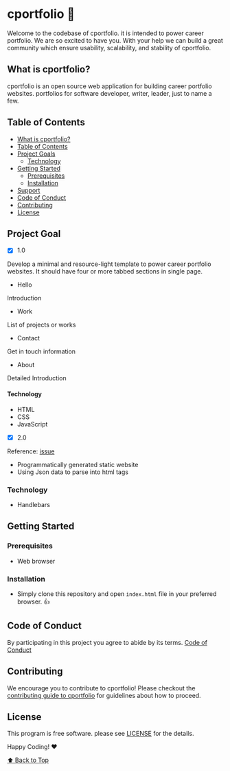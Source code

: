 # cportfolio 🌱

Welcome to the codebase of cportfolio. it is intended to power career portfolio. We are so excited to have you. With your help we can build a great community which ensure usability, scalability, and stability of cportfolio.

## What is cportfolio?

cportfolio is an open source web application for building career portfolio websites. portfolios for software developer, writer, leader, just to name a few. 

## Table of Contents

- [What is cportfolio?](#what-is-cportfolio)
- [Table of Contents](#table-of-contetns)
- [Project Goals](#project-goal)
  - [Technology](#technology)
- [Getting Started](#getting-started)
  - [Prerequisites](#prerequisites)
  - [Installation](#installation)    
- [Support](#support)   
- [Code of Conduct](#code-of-conduct)
- [Contributing](#contributing)
- [License](#license)

## Project Goal

- [x] 1.0

Develop a minimal and resource-light template to power career portfolio websites. It should have four or more tabbed sections in single page.

- Hello

Introduction

- Work

List of projects or works

- Contact

Get in touch information

- About

Detailed Introduction

#### Technology

- HTML
- CSS
- JavaScript 

- [x] 2.0

Reference: [issue](https://github.com/Codanv/cportfolio/issues/8)

- Programmatically generated static website
- Using Json data to parse into html tags

### Technology

  - Handlebars

## Getting Started

### Prerequisites

- Web browser 

### Installation 

- Simply clone this repository and open `index.html` file in your preferred browser. 👍

## Code of Conduct

By participating in this project you agree to abide by its terms. [Code of Conduct](CONTRIBUTING.md) 

## Contributing

We encourage you to contribute to cportfolio! Please checkout the [contributing guide to cportfolio](CONTRIBUTING.md) for guidelines about how to proceed.

## License

This program is free software. please see [LICENSE](LICENSE.md) for the details.

Happy Coding! ❤️

[⬆ Back to Top](#table-of-contents)
